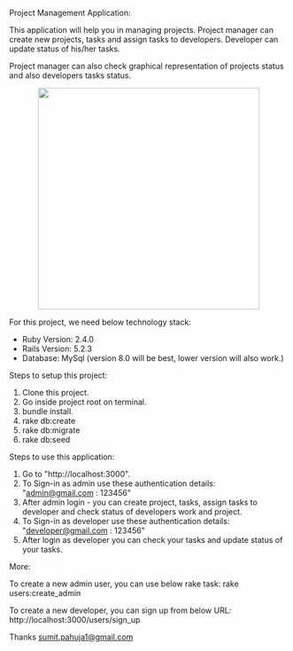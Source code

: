 Project Management Application:

This application will help you in managing projects. Project manager can create new projects, tasks and assign tasks to developers. Developer can update status of his/her tasks.

Project manager can also check graphical representation of projects status and also developers tasks status.

<div align="center">
    <img src="https://i.postimg.cc/pLbVh6NG/graph.png" width="400px"</img> 
</div>

For this project, we need below technology stack:

- Ruby Version: 2.4.0
- Rails Version: 5.2.3
- Database: MySql (version 8.0 will be best, lower version will also work.)


Steps to setup this project:

1. Clone this project.
2. Go inside project root on terminal.
3. bundle install.
4. rake db:create
5. rake db:migrate
6. rake db:seed

Steps to use this application:
1. Go to "http://localhost:3000".
2. To Sign-in as admin use these authentication details: "admin@gmail.com : 123456"
3. After admin login - you can create project, tasks, assign tasks to developer and check status of developers work and project.
4. To Sign-in as developer use these authentication details: "developer@gmail.com : 123456"
5. After login as developer you can check your tasks and update status of your tasks.


More:

To create a new admin user, you can use below rake task: 
rake users:create_admin

To create a new developer, you can sign up from below URL:
http://localhost:3000/users/sign_up




Thanks
sumit.pahuja1@gmail.com